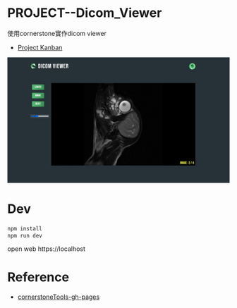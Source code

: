 # PROJECT--Dicom_Viewer
使用cornerstone實作dicom viewer

- [Project Kanban](https://github.com/users/cabie8399/projects/2)


![](./img/0001.jpg)


# Dev

```
npm install
npm run dev
```

open web https://localhost



# Reference

- [cornerstoneTools-gh-pages](https://github.com/cornerstonejs/cornerstoneTools/tree/gh-pages)
